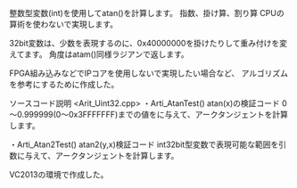 整数型変数(int)を使用してatan()を計算します。
指数、掛け算、割り算 CPUの算術を使わないで実現します。

32bit変数は、少数を表現するのに、0x40000000を掛けたりして重み付けを変えてます。
角度はatam()同様ラジアンで返します。

FPGA組み込みなどでIPコアを使用しないで実現したい場合など、
アルゴリズムを参考にするために作成した。

ソースコード説明
<Arit_Uint32.cpp>
・Arti_AtanTest()
 atan(x)の検証コード
 0～0.999999(0～0x3FFFFFFF)までの値をに与えて、アークタンジェントを計算します。

・Arti_Atan2Test()
  atan2(y,x)検証コード
  int32bit型変数で表現可能な範囲を引数に与えて、アークタンジェントを計算します。


VC2013の環境で作成した。
